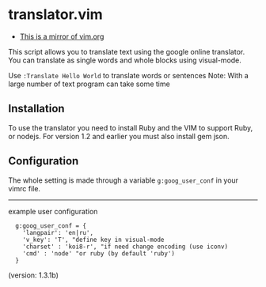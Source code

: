 translator.vim
============

* [This is a mirror of vim.org](http://www.vim.org/scripts/script.php?script_id=3404)

This script allows you to translate text using the google online translator.
You can translate as single words and whole blocks using visual-mode.

Use `:Translate Hello World` to translate words or sentences
Note: With a large number of text program can take some time

Installation
------------

To use the translator you need to install Ruby and the VIM to support Ruby, or nodejs.
For version 1.2 and earlier you must also install gem json.

Configuration
-------------

The whole setting is made through a variable `g:goog_user_conf` in your vimrc file.

---------

example user configuration

```vim
  g:goog_user_conf = {
    'langpair': 'en|ru',
    'v_key': 'T', "define key in visual-mode
    'charset' : 'koi8-r', "if need change encoding (use iconv)
    'cmd' : 'node' "or ruby (by default 'ruby')
  }
```

(version: 1.3.1b)
